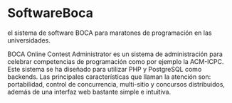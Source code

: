 # SoftwareBoca
el sistema de software BOCA para maratones de programación en las universidades.

BOCA Online Contest Administrator es un sistema de administración para
celebrar competencias de programación como por ejemplo la ACM-ICPC. Este
sistema se ha diseñado para utilizar PHP y PostgreSQL como backends. Las
principales características que llaman la atención son: portabilidad, control de
concurrencia, multi-sitio y concursos distribuidos, además de una interfaz web
bastante simple e intuitiva.
